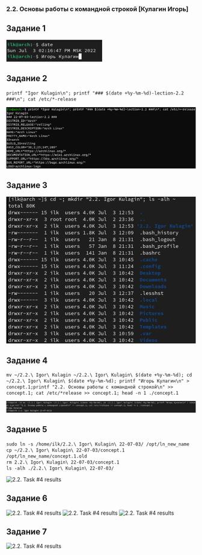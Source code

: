 ### 2.2. Основы работы с командной строкой [Кулагин Игорь]

## Задание 1
![2.2. Task #1 results](screenshots/2.2-1.png)
## Задание 2
```console
printf "Igor Kulagin\n"; printf "### $(date +%y-%m-%d)-lection-2.2 ###\n"; cat /etc/*-release
```
![2.2. Task #2 results](screenshots/2.2-2.png)
## Задание 3
![2.2. Task #3 results](screenshots/2.2-3.png)
## Задание 4
```console
mv ~/2.2.\ Igor\ Kulagin ~/2.2.\ Igor\ Kulagin\ $(date +%y-%m-%d); cd ~/2.2.\ Igor\ Kulagin\ $(date +%y-%m-%d); printf "Игорь Кулагин\n" > concept.1;printf "2.2. Основы работы с командной строкой\n" >> concept.1; cat /etc/*release >> concept.1; head -n 1 ./concept.1
```
![2.2. Task #4 results](screenshots/2.2-4.png)
## Задание 5
```console
sudo ln -s /home/ilk/2.2.\ Igor\ Kulagin\ 22-07-03/ /opt/ln_new_name
cp ~/2.2.\ Igor\ Kulagin\ 22-07-03/concept.1 /opt/ln_new_name/concept.1.old
rm 2.2.\ Igor\ Kulagin\ 22-07-03/concept.1
ls -alh ./2.2.\ Igor\ Kulagin\ 22-07-03/
````
![2.2. Task #4 results](screenshots/2.2-5.png)
## Задание 6
![2.2. Task #4 results](screenshots/2.2-6.1-ubuntu&debian.png)
![2.2. Task #4 results](screenshots/2.2-6.2-arch.png)
![2.2. Task #4 results](screenshots/2.2-6.3-arch.png)
## Задание 7
![2.2. Task #4 results](screenshots/2.2-7-arch.png)